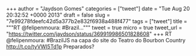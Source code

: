 
+++
author = "Jaydson Gomes"
categories = ["tweet"]
date = "Tue Aug 20 20:32:52 +0000 2013"
draft = false
slug = "7e99278fdeefc42d5a377b2e832f6938a488f477"
tags = ["tweet"]
title = """RT @felipenmoura: #Brazil..."""
tweet = true
micro = true
tweet_url = "https://twitter.com/jaydson/status/369919986501828608"
+++
RT @felipenmoura: #BrazilJS na capa do site do Teatro do Bourbon Country
http://t.co/tyVWI5Td1p Preparados?
